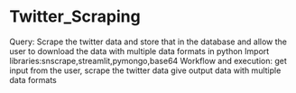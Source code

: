 # Twitter_Scraping
Query: Scrape the twitter data and store that in the database and allow the user to download the data with multiple data formats in python
Import libraries:snscrape,streamlit,pymongo,base64
Workflow and execution: 
get input from the user,
scrape the twitter data 
give output data with multiple data formats
